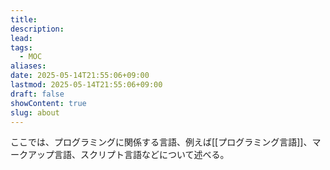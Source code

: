```yaml
---
title: 
description: 
lead: 
tags:
  - MOC
aliases: 
date: 2025-05-14T21:55:06+09:00
lastmod: 2025-05-14T21:55:06+09:00
draft: false
showContent: true
slug: about
---
```

ここでは、プログラミングに関係する言語、例えば[[プログラミング言語]]、マークアップ言語、スクリプト言語などについて述べる。